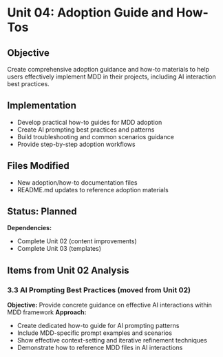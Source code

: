 # Unit 04: Adoption Guide and How-Tos

## Objective

Create comprehensive adoption guidance and how-to materials to help users effectively implement MDD in their projects, including AI interaction best practices.

## Implementation

- Develop practical how-to guides for MDD adoption
- Create AI prompting best practices and patterns
- Build troubleshooting and common scenarios guidance
- Provide step-by-step adoption workflows

## Files Modified

- New adoption/how-to documentation files
- README.md updates to reference adoption materials

## Status: Planned

**Dependencies:**
- Complete Unit 02 (content improvements)
- Complete Unit 03 (templates)

## Items from Unit 02 Analysis

### 3.3 AI Prompting Best Practices (moved from Unit 02)
**Objective:** Provide concrete guidance on effective AI interactions within MDD framework
**Approach:** 
- Create dedicated how-to guide for AI prompting patterns
- Include MDD-specific prompt examples and scenarios
- Show effective context-setting and iterative refinement techniques
- Demonstrate how to reference MDD files in AI interactions
